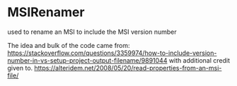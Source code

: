 # MSIRenamer
used to rename an MSI to include the MSI version number

The idea and bulk of the code came from:
https://stackoverflow.com/questions/3359974/how-to-include-version-number-in-vs-setup-project-output-filename/9891044
with additional credit given to. 
https://alteridem.net/2008/05/20/read-properties-from-an-msi-file/



